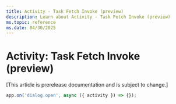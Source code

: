```yaml
---
title: Activity - Task Fetch Invoke (preview)
description: Learn about Activity - Task Fetch Invoke (preview)
ms.topic: reference
ms.date: 04/30/2025
---
```


# Activity: Task Fetch Invoke (preview)

[This article is prerelease documentation and is subject to change.]

```typescript
app.on('dialog.open', async ({ activity }) => {});
```